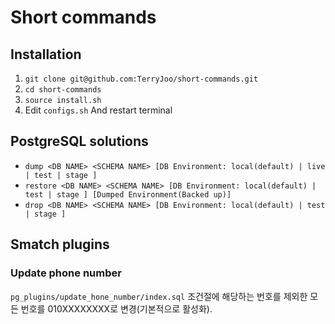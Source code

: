 # Short commands

## Installation

1. `git clone git@github.com:TerryJoo/short-commands.git`
2. `cd short-commands`
3. `source install.sh`
4. Edit `configs.sh` And restart terminal

## PostgreSQL solutions
  - `dump <DB NAME> <SCHEMA NAME> [DB Environment: local(default) | live | test | stage ]`
  - `restore <DB NAME> <SCHEMA NAME> [DB Environment: local(default) | test | stage ] [Dumped Environment(Backed up)]`
  - `drop <DB NAME> <SCHEMA NAME> [DB Environment: local(default) | test | stage ]`

## Smatch plugins
### Update phone number
`pg_plugins/update_hone_number/index.sql` 조건절에 해당하는 번호를 제외한 모든 번호를 010XXXXXXXX로 변경(기본적으로 활성화).
